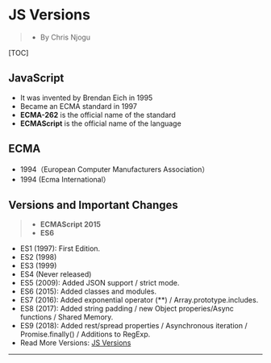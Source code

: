 # JS Versions
> * By Chris Njogu

[TOC]



## JavaScript

* It was invented by Brendan Eich in 1995
* Became an ECMA standard in 1997
* **ECMA-262** is the official name of the standard
* **ECMAScript** is the official name of the language




## ECMA

* 1994（European Computer Manufacturers Association）
* 1994 (Ecma International）




## Versions and Important Changes

> * **ECMAScript 2015** 
> * **ES6** 

* ES1 (1997): First Edition.
* ES2 (1998)
* ES3 (1999)
* ES4 (Never released)
* ES5 (2009): Added JSON support / strict mode.
* ES6 (2015): Added classes and modules.
* ES7 (2016): Added exponential operator (**) / Array.prototype.includes.
* ES8 (2017): Added string padding / new Object properies/Async functions / Shared Memory.
* ES9 (2018): Added rest/spread properties / Asynchronous iteration / Promise.finally() / Additions to RegExp.
* Read More Versions: [JS Versions](https://www.w3schools.com/js/js_versions.asp)


----
